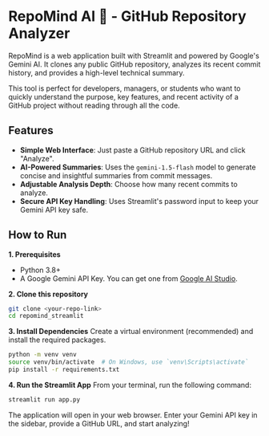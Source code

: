 # RepoMind AI 🤖 - GitHub Repository Analyzer

RepoMind is a web application built with Streamlit and powered by Google's Gemini AI. It clones any public GitHub repository, analyzes its recent commit history, and provides a high-level technical summary.

This tool is perfect for developers, managers, or students who want to quickly understand the purpose, key features, and recent activity of a GitHub project without reading through all the code.



## Features

-   **Simple Web Interface**: Just paste a GitHub repository URL and click "Analyze".
-   **AI-Powered Summaries**: Uses the `gemini-1.5-flash` model to generate concise and insightful summaries from commit messages.
-   **Adjustable Analysis Depth**: Choose how many recent commits to analyze.
-   **Secure API Key Handling**: Uses Streamlit's password input to keep your Gemini API key safe.

## How to Run

**1. Prerequisites**
-   Python 3.8+
-   A Google Gemini API Key. You can get one from [Google AI Studio](https://makersuite.google.com/app/apikey).

**2. Clone this repository**
```bash
git clone <your-repo-link>
cd repomind_streamlit
```

**3. Install Dependencies**
Create a virtual environment (recommended) and install the required packages.
```bash
python -m venv venv
source venv/bin/activate  # On Windows, use `venv\Scripts\activate`
pip install -r requirements.txt
```

**4. Run the Streamlit App**
From your terminal, run the following command:
```bash
streamlit run app.py
```
The application will open in your web browser. Enter your Gemini API key in the sidebar, provide a GitHub URL, and start analyzing!